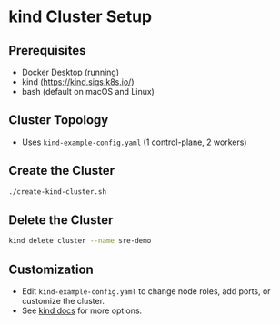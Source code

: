 # kind Cluster Setup

## Prerequisites
- Docker Desktop (running)
- kind (https://kind.sigs.k8s.io/)
- bash (default on macOS and Linux)

## Cluster Topology
- Uses `kind-example-config.yaml` (1 control-plane, 2 workers)

## Create the Cluster
```sh
./create-kind-cluster.sh
```

## Delete the Cluster
```sh
kind delete cluster --name sre-demo
```

## Customization
- Edit `kind-example-config.yaml` to change node roles, add ports, or customize the cluster.
- See [kind docs](https://kind.sigs.k8s.io/docs/user/configuration/) for more options. 